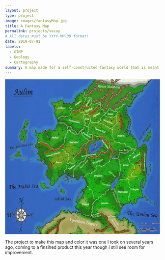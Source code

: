 ```yaml
---
layout: project
type: project
image: images/fantasyMap.jpg
title: A Fantasy Map
permalink: projects/vacay
# All dates must be YYYY-MM-DD format!
date: 2019-07-01
labels:
  - GIMP
  - Geology
  - Cartography
summary: A map made for a self-constructed fantasy world that is meant to display the accurate distances, city locations and biomes of the areas on the continent.
---
```


<img class="ui medium right floated rounded image" src="../images/fantasyMap.jpg">

The project to make this map and color it was one I took on several years ago, coming to a finsihed product this year though I still see room for improvement.  
